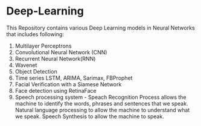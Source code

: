 # Deep-Learning

This Repository contains various Deep Learning models in Neural Networks that includes following:
1) Multilayer Perceptrons
2) Convolutional Neural Network (CNN)
3) Recurrent Neural Network(RNN)
4) Wavenet
5) Object Detection
6) Time series LSTM, ARIMA, Sarimax, FBProphet
7) Facial Verification with a Siamese Network
8) Face detection using RetinaFace
9) Speech processing system - 
                              Speach Recognition Process allows the machine to identify the words, phrases and sentences that we speak.
                              Natural language processing to allow the machine to understand what we speak.
                              Speech Synthesis to allow the machine to speak.
